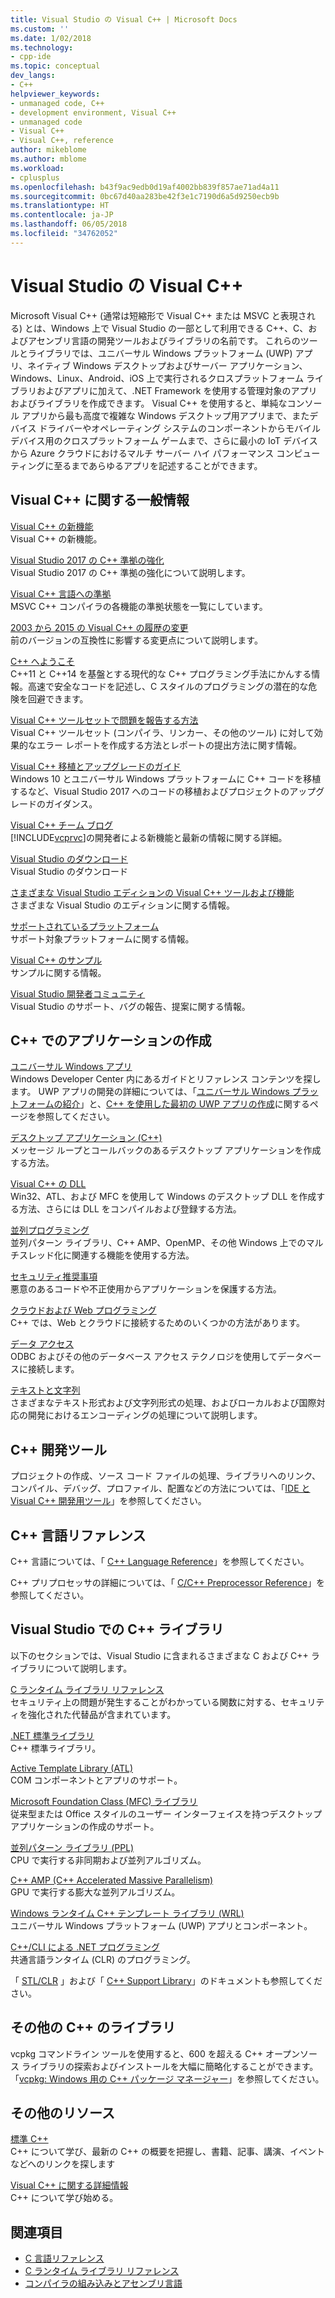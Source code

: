 ```yaml
---
title: Visual Studio の Visual C++ | Microsoft Docs
ms.custom: ''
ms.date: 1/02/2018
ms.technology:
- cpp-ide
ms.topic: conceptual
dev_langs:
- C++
helpviewer_keywords:
- unmanaged code, C++
- development environment, Visual C++
- unmanaged code
- Visual C++
- Visual C++, reference
author: mikeblome
ms.author: mblome
ms.workload:
- cplusplus
ms.openlocfilehash: b43f9ac9edb0d19af4002bb839f857ae71ad4a11
ms.sourcegitcommit: 0bc67d40aa283be42f3e1c7190d6a5d9250ecb9b
ms.translationtype: HT
ms.contentlocale: ja-JP
ms.lasthandoff: 06/05/2018
ms.locfileid: "34762052"
---
```

# <a name="visual-c-in-visual-studio"></a>Visual Studio の Visual C++

Microsoft Visual C++ (通常は短縮形で Visual C++ または MSVC と表現される) とは、Windows 上で Visual Studio の一部として利用できる C++、C、およびアセンブリ言語の開発ツールおよびライブラリの名前です。 これらのツールとライブラリでは、ユニバーサル Windows プラットフォーム (UWP) アプリ、ネイティブ Windows デスクトップおよびサーバー アプリケーション、Windows、Linux、Android、iOS 上で実行されるクロスプラットフォーム ライブラリおよびアプリに加えて、.NET Framework を使用する管理対象のアプリおよびライブラリを作成できます。 Visual C++ を使用すると、単純なコンソール アプリから最も高度で複雑な Windows デスクトップ用アプリまで、またデバイス ドライバーやオペレーティング システムのコンポーネントからモバイル デバイス用のクロスプラットフォーム ゲームまで、さらに最小の IoT デバイスから Azure クラウドにおけるマルチ サーバー ハイ パフォーマンス コンピューティングに至るまであらゆるアプリを記述することができます。

## <a name="general-information-about-visual-c"></a>Visual C++ に関する一般情報

[Visual C++ の新機能](what-s-new-for-visual-cpp-in-visual-studio.md)<br/>
Visual C++ の新機能。

[Visual Studio 2017 の C++ 準拠の強化](cpp-conformance-improvements-2017.md)<br/>
Visual Studio 2017 の C++ 準拠の強化について説明します。

[Visual C++ 言語への準拠](visual-cpp-language-conformance.md)<br/>
MSVC C++ コンパイラの各機能の準拠状態を一覧にしています。

[2003 から 2015 の Visual C++ の履歴の変更](porting/visual-cpp-change-history-2003-2015.md)<br/>
前のバージョンの互換性に影響する変更点について説明します。

[C++ へようこそ](cpp/welcome-back-to-cpp-modern-cpp.md)<br/>
C++11 と C++14 を基盤とする現代的な C++ プログラミング手法にかんする情報。高速で安全なコードを記述し、C スタイルのプログラミングの潜在的な危険を回避できます。

[Visual C++ ツールセットで問題を報告する方法](how-to-report-a-problem-with-the-visual-cpp-toolset.md)<br/>
Visual C++ ツールセット (コンパイラ、リンカー、その他のツール) に対して効果的なエラー レポートを作成する方法とレポートの提出方法に関す情報。

[Visual C++ 移植とアップグレードのガイド](porting/visual-cpp-porting-and-upgrading-guide.md)<br/>
Windows 10 とユニバーサル Windows プラットフォームに C++ コードを移植するなど、Visual Studio 2017 へのコードの移植およびプロジェクトのアップグレードのガイダンス。

[Visual C++ チーム ブログ](http://blogs.msdn.com/b/vcblog/)<br/>
[!INCLUDE[vcprvc](build/includes/vcprvc_md.md)]の開発者による新機能と最新の情報に関する詳細。

[Visual Studio のダウンロード](http://go.microsoft.com/fwlink/p/?linkid=235233)<br/>
Visual Studio のダウンロード

[さまざまな Visual Studio エディションの Visual C++ ツールおよび機能](ide/visual-cpp-tools-and-features-in-visual-studio-editions.md)<br/>
さまざまな Visual Studio のエディションに関する情報。

[サポートされているプラットフォーム](supported-platforms-visual-cpp.md)<br/>
サポート対象プラットフォームに関する情報。

[Visual C++ のサンプル](visual-cpp-samples.md)<br/>
サンプルに関する情報。

[Visual Studio 開発者コミュニティ](https://developercommunity.visualstudio.com/)<br/>
Visual Studio のサポート、バグの報告、提案に関する情報。

## <a name="writing-applications-in-c"></a>C++ でのアプリケーションの作成

[ユニバーサル Windows アプリ](windows/universal-windows-apps-cpp.md)<br/>
Windows Developer Center 内にあるガイドとリファレンス コンテンツを探します。 UWP アプリの開発の詳細については、「[ユニバーサル Windows プラットフォームの紹介](/windows/uwp/get-started/universal-application-platform-guide)」と、[C++ を使用した最初の UWP アプリの作成](/windows/uwp/get-started/create-a-basic-windows-10-app-in-cpp)に関するページを参照してください。

[デスクトップ アプリケーション (C++)](windows/desktop-applications-visual-cpp.md)<br/>
メッセージ ループとコールバックのあるデスクトップ アプリケーションを作成する方法。

[Visual C++ の DLL](build/dlls-in-visual-cpp.md)<br/>
Win32、ATL、および MFC を使用して Windows のデスクトップ DLL を作成する方法、さらには DLL をコンパイルおよび登録する方法。

[並列プログラミング](parallel/parallel-programming-in-visual-cpp.md)<br/>
並列パターン ライブラリ、C++ AMP、OpenMP、その他 Windows 上でのマルチスレッド化に関連する機能を使用する方法。

[セキュリティ推奨事項](security/security-best-practices-for-cpp.md)<br/>
悪意のあるコードや不正使用からアプリケーションを保護する方法。

[クラウドおよび Web プログラミング](cloud/cloud-and-web-programming-in-visual-cpp.md)<br/>
C++ では、Web とクラウドに接続するためのいくつかの方法があります。

[データ アクセス](data/data-access-in-cpp.md)<br/>
ODBC およびその他のデータベース アクセス テクノロジを使用してデータベースに接続します。

[テキストと文字列](text/text-and-strings-in-visual-cpp.md)<br/>
さまざまなテキスト形式および文字列形式の処理、およびローカルおよび国際対応の開発におけるエンコーディングの処理について説明します。

## <a name="c-development-tools"></a>C++ 開発ツール

プロジェクトの作成、ソース コード ファイルの処理、ライブラリへのリンク、コンパイル、デバッグ、プロファイル、配置などの方法については、「[IDE と Visual C++ 開発用ツール](ide/ide-and-tools-for-visual-cpp-development.md)」を参照してください。

## <a name="c-language-reference"></a>C++ 言語リファレンス

C++ 言語については、「 [C++ Language Reference](cpp/cpp-language-reference.md)」を参照してください。

C++ プリプロセッサの詳細については、「 [C/C++ Preprocessor Reference](preprocessor/c-cpp-preprocessor-reference.md)」を参照してください。

## <a name="c-libraries-in-visual-studio"></a>Visual Studio での C++ ライブラリ

以下のセクションでは、Visual Studio に含まれるさまざまな C および C++ ライブラリについて説明します。

[C ランタイム ライブラリ リファレンス](c-runtime-library/c-run-time-library-reference.md)<br/>
セキュリティ上の問題が発生することがわかっている関数に対する、セキュリティを強化された代替品が含まれています。

[.NET 標準ライブラリ](standard-library/cpp-standard-library-reference.md)<br/>
C++ 標準ライブラリ。

[Active Template Library (ATL)](atl/atl-com-desktop-components.md)<br/>
COM コンポーネントとアプリのサポート。

[Microsoft Foundation Class (MFC) ライブラリ](mfc/mfc-desktop-applications.md)<br/>
従来型または Office スタイルのユーザー インターフェイスを持つデスクトップ アプリケーションの作成のサポート。

[並列パターン ライブラリ (PPL)](parallel/concrt/parallel-patterns-library-ppl.md)<br/>
CPU で実行する非同期および並列アルゴリズム。

[C++ AMP (C++ Accelerated Massive Parallelism)](parallel/amp/cpp-amp-cpp-accelerated-massive-parallelism.md)<br/>
GPU で実行する膨大な並列アルゴリズム。

[Windows ランタイム C++ テンプレート ライブラリ (WRL)](http://msdn.microsoft.com/library/windows/apps/hh438466.aspx)<br/>
ユニバーサル Windows プラットフォーム (UWP) アプリとコンポーネント。

[C++/CLI による .NET プログラミング](dotnet/dotnet-programming-with-cpp-cli-visual-cpp.md)<br/>
共通言語ランタイム (CLR) のプログラミング。

「 [STL/CLR](dotnet/stl-clr-library-reference.md) 」および「 [C++ Support Library](dotnet/cpp-support-library.md)」のドキュメントも参照してください。

## <a name="other-c-libraries"></a>その他の C++ のライブラリ

vcpkg コマンドライン ツールを使用すると、600 を超える C++ オープンソース ライブラリの探索およびインストールを大幅に簡略化することができます。 「[vcpkg: Windows 用の C++ パッケージ マネージャー](vcpkg.md)」を参照してください。

## <a name="more-resources"></a>その他のリソース

[標準 C++](http://isocpp.org/)<br/>
C++ について学び、最新の C++ の概要を把握し、書籍、記事、講演、イベントなどへのリンクを探します

[Visual C++ に関する詳細情報](build/vscpp-step-1-create.md)<br/>
C++ について学び始める。

## <a name="see-also"></a>関連項目

- [C 言語リファレンス](c-language/c-language-reference.md)
- [C ランタイム ライブラリ リファレンス](c-runtime-library/c-run-time-library-reference.md)
- [コンパイラの組み込みとアセンブリ言語](intrinsics/compiler-intrinsics-and-assembly-language.md)
